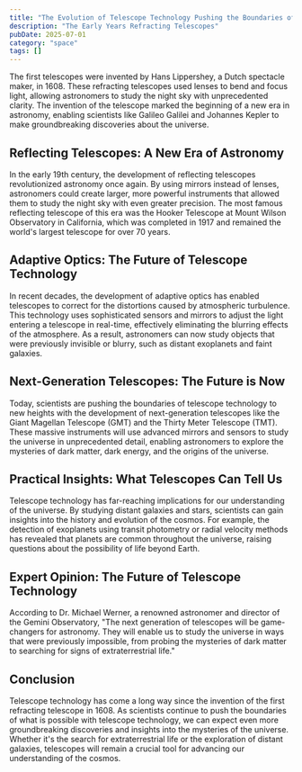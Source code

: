 ```yaml
---
title: "The Evolution of Telescope Technology Pushing the Boundaries of Space Exploration"
description: "The Early Years Refracting Telescopes"
pubDate: 2025-07-01
category: "space"
tags: []
---
```


The first telescopes were invented by Hans Lippershey, a Dutch spectacle maker, in 1608. These refracting telescopes used lenses to bend and focus light, allowing astronomers to study the night sky with unprecedented clarity. The invention of the telescope marked the beginning of a new era in astronomy, enabling scientists like Galileo Galilei and Johannes Kepler to make groundbreaking discoveries about the universe.

## Reflecting Telescopes: A New Era of Astronomy

In the early 19th century, the development of reflecting telescopes revolutionized astronomy once again. By using mirrors instead of lenses, astronomers could create larger, more powerful instruments that allowed them to study the night sky with even greater precision. The most famous reflecting telescope of this era was the Hooker Telescope at Mount Wilson Observatory in California, which was completed in 1917 and remained the world's largest telescope for over 70 years.

## Adaptive Optics: The Future of Telescope Technology

In recent decades, the development of adaptive optics has enabled telescopes to correct for the distortions caused by atmospheric turbulence. This technology uses sophisticated sensors and mirrors to adjust the light entering a telescope in real-time, effectively eliminating the blurring effects of the atmosphere. As a result, astronomers can now study objects that were previously invisible or blurry, such as distant exoplanets and faint galaxies.

## Next-Generation Telescopes: The Future is Now

Today, scientists are pushing the boundaries of telescope technology to new heights with the development of next-generation telescopes like the Giant Magellan Telescope (GMT) and the Thirty Meter Telescope (TMT). These massive instruments will use advanced mirrors and sensors to study the universe in unprecedented detail, enabling astronomers to explore the mysteries of dark matter, dark energy, and the origins of the universe.

## Practical Insights: What Telescopes Can Tell Us

Telescope technology has far-reaching implications for our understanding of the universe. By studying distant galaxies and stars, scientists can gain insights into the history and evolution of the cosmos. For example, the detection of exoplanets using transit photometry or radial velocity methods has revealed that planets are common throughout the universe, raising questions about the possibility of life beyond Earth.

## Expert Opinion: The Future of Telescope Technology

According to Dr. Michael Werner, a renowned astronomer and director of the Gemini Observatory, "The next generation of telescopes will be game-changers for astronomy. They will enable us to study the universe in ways that were previously impossible, from probing the mysteries of dark matter to searching for signs of extraterrestrial life."

## Conclusion

Telescope technology has come a long way since the invention of the first refracting telescope in 1608. As scientists continue to push the boundaries of what is possible with telescope technology, we can expect even more groundbreaking discoveries and insights into the mysteries of the universe. Whether it's the search for extraterrestrial life or the exploration of distant galaxies, telescopes will remain a crucial tool for advancing our understanding of the cosmos.
